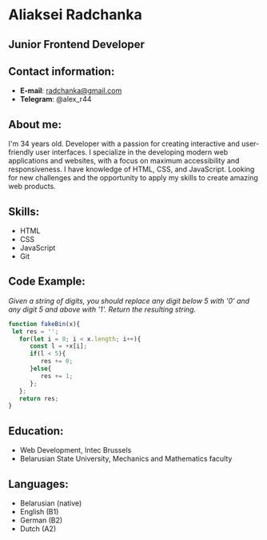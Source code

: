 # Aliaksei Radchanka

## Junior Frontend Developer


## Contact information:

 - **E-mail**: radchanka@gmail.com
 - **Telegram**: @alex_r44


## About me:

I'm 34 years old. Developer with a passion for creating
interactive and user-friendly user interfaces. I specialize
in the developing modern web applications and websites, with a
focus on maximum accessibility and responsiveness. I have
knowledge of HTML, CSS, and JavaScript. Looking
for new challenges and the opportunity to apply my skills to
create amazing web products.


## Skills:

- HTML
- CSS
- JavaScript
- Git


## Code Example:

*Given a string of digits, you should replace any digit below 5 with '0' and any digit 5 and above with '1'. Return the resulting string.*

```javascript
function fakeBin(x){
 let res = '';
   for(let i = 0; i < x.length; i++){
      const l = +x[i];
      if(l < 5){
         res += 0;
      }else{
         res += 1;
      };
   };
   return res;
}
```


## Education:

- Web Development, Intec Brussels
- Belarusian State University, Mechanics and Mathematics faculty


## Languages:

- Belarusian (native)
- English (B1)
- German (B2)
- Dutch (A2)